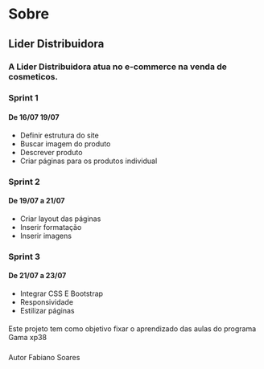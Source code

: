 # Sobre
## Lider Distribuidora
### A Lider Distribuidora atua no e-commerce na venda de cosmeticos.

### Sprint 1 
#### De 16/07 19/07
 - Definir estrutura do site
 - Buscar imagem do produto
 - Descrever produto
 - Criar páginas para os produtos individual

 ### Sprint 2
 #### De 19/07 a 21/07
 - Criar layout das páginas 
 - Inserir formatação
 - Inserir imagens

 ### Sprint 3
 #### De 21/07 a 23/07
 - Integrar CSS E Bootstrap
 - Responsividade
 - Estilizar páginas

 ####
 Este projeto tem como objetivo fixar o aprendizado das aulas do programa Gama xp38

 ###
 Autor Fabiano Soares

